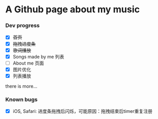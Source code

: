 # A Github page about my music

### Dev progress

- [x] ~~首页~~
- [x] ~~拖拽进度条~~
- [x] ~~歌词播放~~
- [x] Songs made by me 列表
- [ ] About me 页面
- [x] 图片优化
- [x] 列表播放

there is more...

### Known bugs

- [x] iOS, Safari: 进度条拖拽后闪烁，可能原因：拖拽结束后timer重复注册